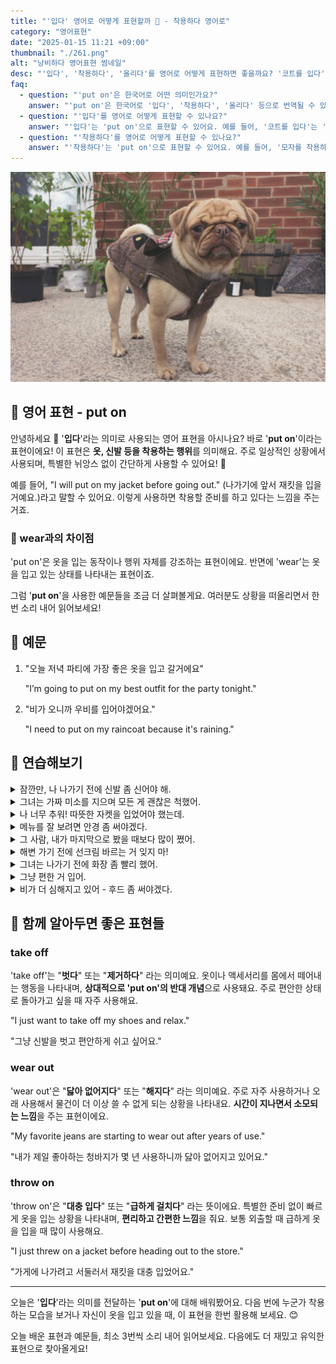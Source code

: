 ```yaml
---
title: "'입다' 영어로 어떻게 표현할까 🧥 - 착용하다 영어로"
category: "영어표현"
date: "2025-01-15 11:21 +09:00"
thumbnail: "./261.png"
alt: "낭비하다 영어표현 썸네일"
desc: "'입다', '착용하다', '올리다'를 영어로 어떻게 표현하면 좋을까요? '코트를 입다', '모자를 착용하다', '음악을 올리다' 등을 영어로 표현하는 법을 배워봅시다. 다양한 예문을 통해서 연습하고 본인의 표현으로 만들어 보세요."
faq:
  - question: "'put on'은 한국어로 어떤 의미인가요?"
    answer: "'put on'은 한국어로 '입다', '착용하다', '올리다' 등으로 번역될 수 있습니다. 주로 옷이나 액세서리를 착용할 때 사용해요."
  - question: "'입다'를 영어로 어떻게 표현할 수 있나요?"
    answer: "'입다'는 'put on'으로 표현할 수 있어요. 예를 들어, '코트를 입다'는 'put on a coat'로 말할 수 있어요."
  - question: "'착용하다'를 영어로 어떻게 표현할 수 있나요?"
    answer: "'착용하다'는 'put on'으로 표현할 수 있어요. 예를 들어, '모자를 착용하다'는 'put on a hat'로 말할 수 있어요."
---
```


![자켓을 입은 불독](./261-1.jpg)

## 🌟 영어 표현 - put on

안녕하세요 👋 '**입다**'라는 의미로 사용되는 영어 표현을 아시나요? 바로 '**put on**'이라는 표현이에요! 이 표현은 **옷, 신발 등을 착용하는 행위**를 의미해요. 주로 일상적인 상황에서 사용되며, 특별한 뉘앙스 없이 간단하게 사용할 수 있어요! 👗

예를 들어, "I will put on my jacket before going out." (나가기에 앞서 재킷을 입을 거예요.)라고 말할 수 있어요. 이렇게 사용하면 착용할 준비를 하고 있다는 느낌을 주는 거죠.

<div 
  data-inline-banner="🎉 새해에는 스픽 AI와 함께 영어 공부하자" 
  data-inline-banner-subtext="설날 특별 할인으로 최대 70% 할인! (~2/3)" 
  data-inline-banner-link="https://app.usespeak.com/kr-ko/sale/kr-affiliate-special/?ref=engple-inline"
  data-inline-banner-caption="해당 링크를 통해 구매시 일정액의 수수료를 지급받습니다.">
</div>

### 🤔 wear과의 차이점

'put on'은 옷을 입는 동작이나 행위 자체를 강조하는 표현이에요. 반면에 'wear'는 옷을 입고 있는 상태를 나타내는 표현이죠.

그럼 '**put on**'을 사용한 예문들을 조금 더 살펴볼게요. 여러분도 상황을 떠올리면서 한 번 소리 내어 읽어보세요!

## 📖 예문

1. "오늘 저녁 파티에 가장 좋은 옷을 입고 갈거에요"

   "I’m going to put on my best outfit for the party tonight."

2. "비가 오니까 우비를 입어야겠어요."

   "I need to put on my raincoat because it's raining."

## 💬 연습해보기

<details>
<summary>잠깐만, 나 나가기 전에 신발 좀 신어야 해.</summary>
<span>Hold on, I need to put on my shoes before we leave.</span>
</details>

<details>
<summary>그녀는 가짜 미소를 지으며 모든 게 괜찮은 척했어.</summary>
<span>She put on a fake smile and pretended everything was fine.</span>
</details>

<details>
<summary>나 너무 추워! 따뜻한 자켓을 입었어야 했는데.</summary>
<span>I'm freezing! I <a href="/blog/in-english/257.should've/">should've</a> put on a warmer jacket.</span>
</details>

<details>
<summary>메뉴를 잘 보려면 안경 좀 써야겠다.</summary>
<span>Let me put on my glasses so I can read this menu better.</span>
</details>

<details>
<summary>그 사람, 내가 마지막으로 봤을 때보다 많이 쪘어.</summary>
<span>He's put on quite a bit of weight since I last saw him.</span>
</details>

<details>
<summary>해변 가기 전에 선크림 바르는 거 잊지 마!</summary>
<span>Don't <a href="/blog/in-english/023.forget/">forget</a> to put on sunscreen before going to the beach.</span>
</details>

<details>
<summary>그녀는 나가기 전에 화장 좀 빨리 했어.</summary>
<span>She put on some makeup real quick before heading out.</span>
</details>

<details>
<summary>그냥 편한 거 입어.</summary>
<span>Just put on whatever's comfortable.</span>
</details>

<details>
<summary>비가 더 심해지고 있어 - 후드 좀 써야겠다.</summary>
<span>The rain's getting worse - better put on your hood.</span>
</details>

## 🤝 함께 알아두면 좋은 표현들

### take off

'take off'는 "**벗다**" 또는 "**제거하다**" 라는 의미예요. 옷이나 액세서리를 몸에서 떼어내는 행동을 나타내며, **상대적으로 'put on'의 반대 개념**으로 사용돼요. 주로 편안한 상태로 돌아가고 싶을 때 자주 사용해요.

"I just want to take off my shoes and relax."

"그냥 신발을 벗고 편안하게 쉬고 싶어요."

### wear out

'wear out'은 "**닳아 없어지다**" 또는 "**해지다**" 라는 의미예요. 주로 자주 사용하거나 오래 사용해서 물건이 더 이상 쓸 수 없게 되는 상황을 나타내요. **시간이 지나면서 소모되는 느낌**을 주는 표현이에요.

"My favorite jeans are starting to wear out after years of use."

"내가 제일 좋아하는 청바지가 몇 년 사용하니까 닳아 없어지고 있어요."

### throw on

'throw on'은 "**대충 입다**" 또는 "**급하게 걸치다**" 라는 뜻이에요. 특별한 준비 없이 빠르게 옷을 입는 상황을 나타내며, **편리하고 간편한 느낌**을 줘요. 보통 외출할 때 급하게 옷을 입을 때 많이 사용해요.

"I just threw on a jacket before heading out to the store."

"가게에 나가려고 서둘러서 재킷을 대충 입었어요."

---

오늘은 '**입다**'라는 의미를 전달하는 '**put on**'에 대해 배워봤어요. 다음 번에 누군가 착용하는 모습을 보거나 자신이 옷을 입고 있을 때, 이 표현을 한번 활용해 보세요. 😊

오늘 배운 표현과 예문들, 최소 3번씩 소리 내어 읽어보세요. 다음에도 더 재밌고 유익한 표현으로 찾아올게요!
